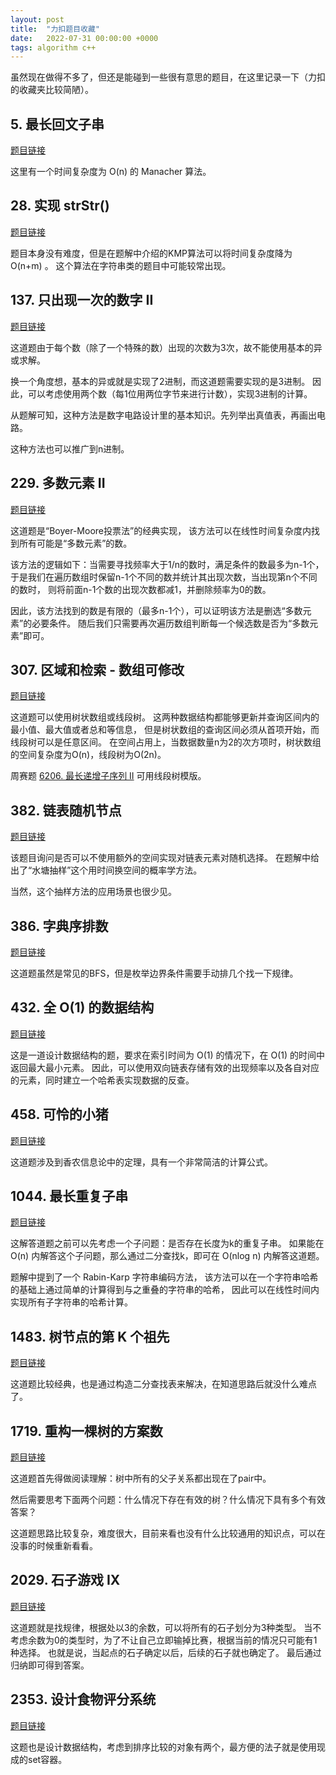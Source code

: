 ```yaml
---
layout: post
title:  "力扣题目收藏"
date:   2022-07-31 00:00:00 +0000
tags: algorithm c++
---
```


虽然现在做得不多了，但还是能碰到一些很有意思的题目，在这里记录一下（力扣的收藏夹比较简陋）。



## 5. 最长回文子串

[题目链接](https://leetcode.cn/problems/longest-palindromic-substring/)

这里有一个时间复杂度为 O(n) 的 Manacher 算法。



## 28. 实现 strStr()

[题目链接](https://leetcode.cn/problems/implement-strstr/)

题目本身没有难度，但是在题解中介绍的KMP算法可以将时间复杂度降为 O(n+m) 。
这个算法在字符串类的题目中可能较常出现。



## 137. 只出现一次的数字 II

[题目链接](https://leetcode.cn/problems/single-number-ii/)

这道题由于每个数（除了一个特殊的数）出现的次数为3次，故不能使用基本的异或求解。

换一个角度想，基本的异或就是实现了2进制，而这道题需要实现的是3进制。
因此，可以考虑使用两个数（每1位用两位字节来进行计数），实现3进制的计算。

从题解可知，这种方法是数字电路设计里的基本知识。先列举出真值表，再画出电路。

这种方法也可以推广到n进制。



## 229. 多数元素 II

[题目链接](https://leetcode.cn/problems/majority-element-ii/)

这道题是“Boyer-Moore投票法”的经典实现，
该方法可以在线性时间复杂度内找到所有可能是“多数元素”的数。

该方法的逻辑如下：当需要寻找频率大于1/n的数时，满足条件的数最多为n-1个，
于是我们在遍历数组时保留n-1个不同的数并统计其出现次数，当出现第n个不同的数时，
则将前面n-1个数的出现次数都减1，并删除频率为0的数。

因此，该方法找到的数是有限的（最多n-1个），可以证明该方法是删选“多数元素”的必要条件。
随后我们只需要再次遍历数组判断每一个候选数是否为“多数元素”即可。



## 307. 区域和检索 - 数组可修改

[题目链接](https://leetcode.cn/problems/range-sum-query-mutable/)

这道题可以使用树状数组或线段树。
这两种数据结构都能够更新并查询区间内的最小值、最大值或者总和等信息，
但是树状数组的查询区间必须从首项开始，而线段树可以是任意区间。
在空间占用上，当数据数量n为2的次方项时，树状数组的空间复杂度为O(n)，线段树为O(2n)。

周赛题
[6206. 最长递增子序列 II](https://leetcode.cn/problems/longest-increasing-subsequence-ii/)
可用线段树模版。

## 382. 链表随机节点

[题目链接](https://leetcode.cn/problems/linked-list-random-node/)

该题目询问是否可以不使用额外的空间实现对链表元素对随机选择。
在题解中给出了“水塘抽样”这个用时间换空间的概率学方法。

当然，这个抽样方法的应用场景也很少见。



## 386. 字典序排数

[题目链接](https://leetcode.cn/problems/lexicographical-numbers/)

这道题虽然是常见的BFS，但是枚举边界条件需要手动排几个找一下规律。



## 432. 全 O(1) 的数据结构

[题目链接](https://leetcode.cn/problems/all-oone-data-structure/)

这是一道设计数据结构的题，要求在索引时间为 O(1) 的情况下，在 O(1) 的时间中返回最大最小元素。
因此，可以使用双向链表存储有效的出现频率以及各自对应的元素，同时建立一个哈希表实现数据的反查。



## 458. 可怜的小猪

[题目链接](https://leetcode.cn/problems/poor-pigs/)

这道题涉及到香农信息论中的定理，具有一个非常简洁的计算公式。



## 1044. 最长重复子串

[题目链接](https://leetcode.cn/problems/longest-duplicate-substring/)

这解答道题之前可以先考虑一个子问题：是否存在长度为k的重复子串。
如果能在 O(n) 内解答这个子问题，那么通过二分查找k，即可在 O(nlog n) 内解答这道题。

题解中提到了一个 Rabin-Karp 字符串编码方法，
该方法可以在一个字符串哈希的基础上通过简单的计算得到与之重叠的字符串的哈希，
因此可以在线性时间内实现所有子字符串的哈希计算。



## 1483. 树节点的第 K 个祖先

[题目链接](https://leetcode.cn/problems/kth-ancestor-of-a-tree-node/)

这道题比较经典，也是通过构造二分查找表来解决，在知道思路后就没什么难点了。



## 1719. 重构一棵树的方案数

[题目链接](https://leetcode.cn/problems/number-of-ways-to-reconstruct-a-tree/)

这道题首先得做阅读理解：树中所有的父子关系都出现在了pair中。

然后需要思考下面两个问题：什么情况下存在有效的树？什么情况下具有多个有效答案？

这道题思路比较复杂，难度很大，目前来看也没有什么比较通用的知识点，可以在没事的时候重新看看。



## 2029. 石子游戏 IX

[题目链接](https://leetcode.cn/problems/stone-game-ix/)

这道题就是找规律，根据处以3的余数，可以将所有的石子划分为3种类型。
当不考虑余数为0的类型时，为了不让自己立即输掉比赛，根据当前的情况只可能有1种选择。
也就是说，当起点的石子确定以后，后续的石子就也确定了。
最后通过归纳即可得到答案。



## 2353. 设计食物评分系统

[题目链接](https://leetcode.cn/problems/design-a-food-rating-system/)

这题也是设计数据结构，考虑到排序比较的对象有两个，最方便的法子就是使用现成的set<pair>容器。


